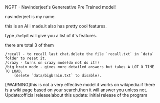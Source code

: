 NGPT - Navinderjeet's Genereative Pre Trained model!

navinderjeet is my name.

this is an AI i made.it also has pretty cool features.

type `/help`it will give you a list of it's features.

there are total 3 of them
```
/recall - to recall last chat.delete the file `recall.txt` in `data` folder to reset it.
/crazy - turns on crazy mode(do not do it!)
/big brain mode - gives more detailed answers but takes A LOT O TIME TO LOAD.
    (delete `data/bigbrain.txt` to disable).
```
[!WARNING]this is not a very effective model.it works on wikipedia.if there is a wiki page based on your search,then it will answer you unless not.
Update:official release!about this update:
initial release of the program
